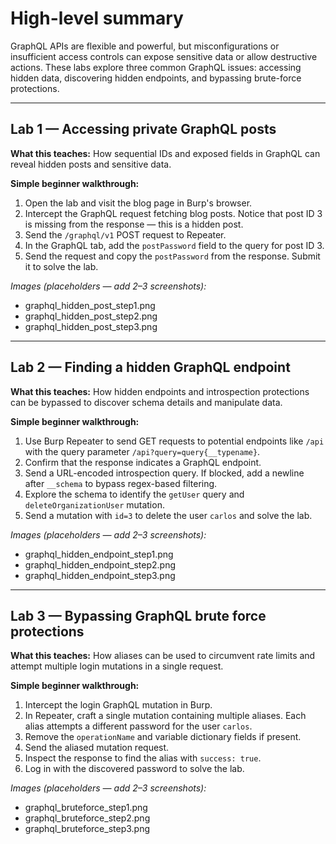 # High-level summary

GraphQL APIs are flexible and powerful, but misconfigurations or insufficient access controls can expose sensitive data or allow destructive actions. These labs explore three common GraphQL issues: accessing hidden data, discovering hidden endpoints, and bypassing brute-force protections.

---

## Lab 1 — Accessing private GraphQL posts

**What this teaches:** How sequential IDs and exposed fields in GraphQL can reveal hidden posts and sensitive data.

**Simple beginner walkthrough:**

1. Open the lab and visit the blog page in Burp's browser.
2. Intercept the GraphQL request fetching blog posts. Notice that post ID 3 is missing from the response — this is a hidden post.
3. Send the `/graphql/v1` POST request to Repeater.
4. In the GraphQL tab, add the `postPassword` field to the query for post ID 3.
5. Send the request and copy the `postPassword` from the response. Submit it to solve the lab.

*Images (placeholders — add 2–3 screenshots):*

* graphql_hidden_post_step1.png
* graphql_hidden_post_step2.png
* graphql_hidden_post_step3.png

---

## Lab 2 — Finding a hidden GraphQL endpoint

**What this teaches:** How hidden endpoints and introspection protections can be bypassed to discover schema details and manipulate data.

**Simple beginner walkthrough:**

1. Use Burp Repeater to send GET requests to potential endpoints like `/api` with the query parameter `/api?query=query{__typename}`.
2. Confirm that the response indicates a GraphQL endpoint.
3. Send a URL-encoded introspection query. If blocked, add a newline after `__schema` to bypass regex-based filtering.
4. Explore the schema to identify the `getUser` query and `deleteOrganizationUser` mutation.
5. Send a mutation with `id=3` to delete the user `carlos` and solve the lab.

*Images (placeholders — add 2–3 screenshots):*

* graphql_hidden_endpoint_step1.png
* graphql_hidden_endpoint_step2.png
* graphql_hidden_endpoint_step3.png


---

## Lab 3 — Bypassing GraphQL brute force protections

**What this teaches:** How aliases can be used to circumvent rate limits and attempt multiple login mutations in a single request.

**Simple beginner walkthrough:**

1. Intercept the login GraphQL mutation in Burp.
2. In Repeater, craft a single mutation containing multiple aliases. Each alias attempts a different password for the user `carlos`.
3. Remove the `operationName` and variable dictionary fields if present.
4. Send the aliased mutation request.
5. Inspect the response to find the alias with `success: true`.
6. Log in with the discovered password to solve the lab.

*Images (placeholders — add 2–3 screenshots):*

* graphql_bruteforce_step1.png
* graphql_bruteforce_step2.png
* graphql_bruteforce_step3.png

